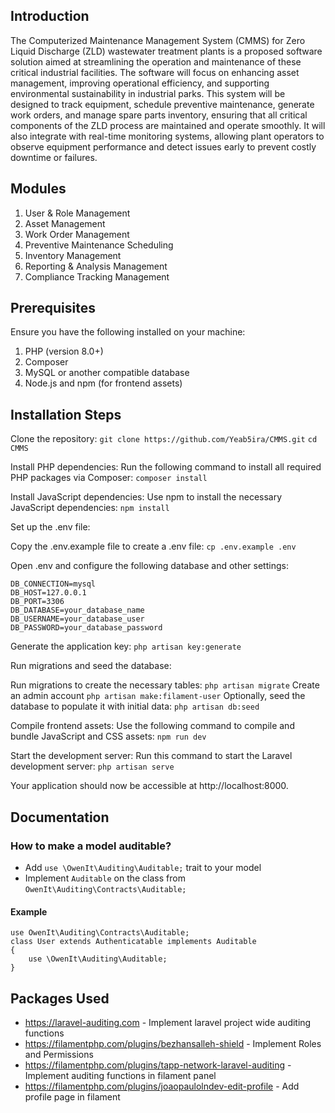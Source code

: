 ## Introduction
The Computerized Maintenance Management System (CMMS) for Zero Liquid Discharge (ZLD) wastewater treatment plants is a proposed software solution aimed at streamlining the operation and maintenance of these critical industrial facilities. The software will focus on enhancing asset management, improving operational efficiency, and supporting environmental sustainability in industrial parks.
This system will be designed to track equipment, schedule preventive maintenance, generate work orders, and manage spare parts inventory, ensuring that all critical components of the ZLD process are maintained and operate smoothly. It will also integrate with real-time monitoring systems, allowing plant operators to observe equipment performance and detect issues early to prevent costly downtime or failures.

## Modules
1. User & Role Management
2. Asset Management
3. Work Order Management
4. Preventive Maintenance Scheduling
5. Inventory Management
6. Reporting & Analysis Management
7. Compliance Tracking Management

## Prerequisites

Ensure you have the following installed on your machine:

1. PHP (version 8.0+)
2. Composer
3. MySQL or another compatible database
4. Node.js and npm (for frontend assets)

## Installation Steps

Clone the repository:
``` git clone https://github.com/Yeab5ira/CMMS.git ```
``` cd CMMS ```

Install PHP dependencies: Run the following command to install all required PHP packages via Composer:
``` composer install ```

Install JavaScript dependencies: Use npm to install the necessary JavaScript dependencies:
``` npm install ```

Set up the .env file:

Copy the .env.example file to create a .env file:
``` cp .env.example .env ```

Open .env and configure the following database and other settings:
```
DB_CONNECTION=mysql
DB_HOST=127.0.0.1
DB_PORT=3306
DB_DATABASE=your_database_name
DB_USERNAME=your_database_user
DB_PASSWORD=your_database_password
```

Generate the application key:
``` php artisan key:generate ```

Run migrations and seed the database:

Run migrations to create the necessary tables:
``` php artisan migrate ```
Create an admin account
``` php artisan make:filament-user ```
Optionally, seed the database to populate it with initial data:
``` php artisan db:seed ```

Compile frontend assets: Use the following command to compile and bundle JavaScript and CSS assets:
``` npm run dev ```

Start the development server: Run this command to start the Laravel development server:
``` php artisan serve ```

Your application should now be accessible at http://localhost:8000.

## Documentation
### How to make a model auditable?
- Add ``use \OwenIt\Auditing\Auditable;`` trait to your model
- Implement ``Auditable`` on the class from `` OwenIt\Auditing\Contracts\Auditable; ``
#### Example
```
use OwenIt\Auditing\Contracts\Auditable;
class User extends Authenticatable implements Auditable
{
    use \OwenIt\Auditing\Auditable;
}
```

## Packages Used
* https://laravel-auditing.com - Implement laravel project wide auditing functions
* https://filamentphp.com/plugins/bezhansalleh-shield - Implement Roles and Permissions
* https://filamentphp.com/plugins/tapp-network-laravel-auditing - Implement auditing functions in filament panel 
* https://filamentphp.com/plugins/joaopaulolndev-edit-profile - Add profile page in filament
